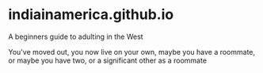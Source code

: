 # indiainamerica.github.io
A beginners guide to adulting in the West

You've moved out, you now live on your own,
maybe you have a roommate, or maybe you have two,
or a significant other as a roommate
